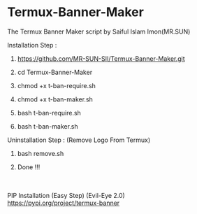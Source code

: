 # Termux-Banner-Maker
The Termux Banner Maker script by Saiful Islam Imon(MR.SUN)

Installation Step :

1) https://github.com/MR-SUN-SII/Termux-Banner-Maker.git

2) cd Termux-Banner-Maker


3) chmod +x t-ban-require.sh

4) chmod +x t-ban-maker.sh


5) bash t-ban-require.sh


6) bash t-ban-maker.sh



Uninstallation Step : (Remove Logo From Termux)

1) bash remove.sh

2) Done !!!

<br><br>
PIP Installation (Easy Step) (Evil-Eye 2.0)
<br>
https://pypi.org/project/termux-banner
